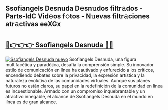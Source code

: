 ## Ssofiangels Desnuda D𝚎sn𝚞dos filtr𝚊dos - Parts-IdC Vid𝚎os f𝚘tos - N𝚞evas filtr𝚊ciones atr𝚊ctivas eeXGx

# <h2><a href="http://mb1wf5.tromn.icu/?c=Ssofiangels+Desnuda">🔗👉👉👉 Ssofiangels Desnuda 🔗🔗</a></h2>

[![Ssofiangels Desnuda nuevo](https://i.imgur.com/pEAQMta.gif)](http://mb1wf5.tromn.icu/?c=Ssofiangels+Desnuda)
Ssofiangels Desnuda, una figura multifacética y paradójica, desafía la comprensión simple. Su innovador estilo de comunicación en línea ha cautivado y enfurecido a los críticos, encendiendo debates sobre la privacidad, la expresión artística y la naturaleza evolutiva de las comunidades virtuales. Aunque sus planes futuros no están claros, su papel en la redefinición de la comunidad en línea es incuestionable. Armado con un compromiso inquebrantable y un atractivo innegable, el alcance de Ssofiangels Desnuda en el mundo en línea es de gran alcance.

